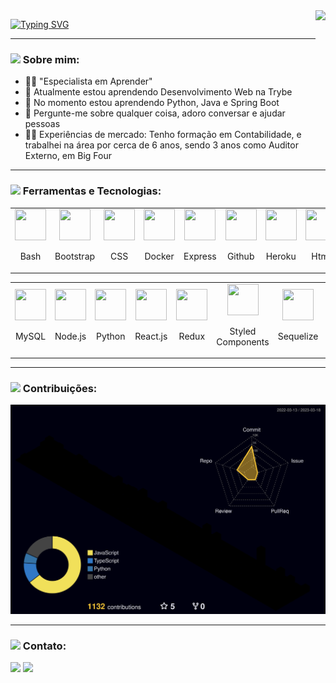 <!--- Olá, esse é meu readme, fique à vontade para utilizá-lo como quiser! -->

<img align="right" height="160" src="https://media4.giphy.com/media/qgQUggAC3Pfv687qPC/giphy.gif" />

[![Typing SVG](https://readme-typing-svg.demolab.com?font=Fira+Code&size=30&duration=1000&pause=300&color=9583EB&center=true&multiline=true&width=600&height=150&lines=Ol%C3%A1+%F0%9F%91%8B!+;Sou+Willianson+Dantas;Desenvolvedor+Full+Stack;Bem+vindo+ao+meu+perfil+GitHub)](https://git.io/typing-svg)

-----

### <img height="20" src="https://raw.githubusercontent.com/innng/innng/master/assets/soulgem-sayaka.gif"/> Sobre mim:

- :man_student: "Especialista em Aprender"
- 🔭 Atualmente estou aprendendo Desenvolvimento Web na Trybe
- 🌱 No momento estou aprendendo Python, Java e Spring Boot
- 💬 Pergunte-me sobre qualquer coisa, adoro conversar e ajudar pessoas
- :man_health_worker: Experiências de mercado: Tenho formação em Contabilidade, e trabalhei na área por cerca de 6 anos, sendo 3 anos como Auditor Externo, em Big Four

-----
  
### <img height="20" src="https://raw.githubusercontent.com/innng/innng/master/assets/soulgem-sayaka.gif"/> Ferramentas e Tecnologias:

<div align="center">
  <table>
    <td align="center">
      <img src="https://skillicons.dev/icons?i=bash" width="50px" height="50px" />
      <p> Bash </p>
    </td>
    <td align="center">
      <img src="https://skillicons.dev/icons?i=bootstrap" width="50px" height="50px" />
      <p> Bootstrap </p>
    </td>
    <td align="center">
      <img src="https://skillicons.dev/icons?i=css" width="50px" height="50px" />
      <p> CSS </p>
    </td>
    <td align="center">
      <img src="https://skillicons.dev/icons?i=docker" width="50px" height="50px" />
      <p> Docker </p>
    </td>
    <td align="center">
      <img src="https://skillicons.dev/icons?i=express" width="50px" height="50px" />
      <p> Express </p>
    </td>
    <td align="center">
      <img src="https://skillicons.dev/icons?i=github" width="50px" height="50px" />
      <p> Github </p>
    </td>
    <td align="center">
      <img src="https://skillicons.dev/icons?i=heroku" width="50px" height="50px" />
      <p> Heroku </p>
    </td>
    <td align="center">
      <img src="https://skillicons.dev/icons?i=html" width="50px" height="50px" />
      <p> Html </p>
    </td>
    <td align="center">
      <img src="https://skillicons.dev/icons?i=js" width="50px" height="50px" />
      <p> Javascript </p>
    </td>
    <td align="center">
      <img src="https://skillicons.dev/icons?i=jest" width="50px" height="50px" />
      <p> Jest </p>
    </td>
    <td align="center">
      <img src="https://skillicons.dev/icons?i=linux" width="50px" height="50px" />
      <p> Linux </p>
    </td>
    <td align="center">
      <img src="https://skillicons.dev/icons?i=mongodb" width="50px" height="50px" />
      <p> MongoDB </p>
    </td>
  </table>
  <table>
    <td align="center">
      <img src="https://skillicons.dev/icons?i=mysql" width="50px" height="50px" />
      <p> MySQL </p>
    </td>
    <td align="center">
      <img src="https://skillicons.dev/icons?i=nodejs" width="50px" height="50px" />
      <p> Node.js </p>
    </td>
    <td align="center">
      <img src="https://skillicons.dev/icons?i=py" width="50px" height="50px" />
      <p> Python </p>
    </td>
    <td align="center">
      <img src="https://skillicons.dev/icons?i=react" width="50px" height="50px" />
      <p> React.js </p>
    </td>
    <td align="center">
      <img src="https://skillicons.dev/icons?i=redux" width="50px" height="50px" />
      <p> Redux </p>
    </td>
    <td align="center">
      <img src="https://skillicons.dev/icons?i=styledcomponents" width="50px" height="50px" />
      <p> Styled Components </p>
    </td>
    <td align="center">
      <img src="https://skillicons.dev/icons?i=sequelize" width="50px" height="50px" />
      <p> Sequelize </p>
    </td>
    <td align="center">
      <img src="https://skillicons.dev/icons?i=tailwind" width="50px" height="50px" />
      <p> Tailwind </p>
    </td>
    <td align="center">
      <img src="https://skillicons.dev/icons?i=ts" width="50px" height="50px" />
      <p> Typescript </p>
    </td>
    <td align="center">
      <img src="https://skillicons.dev/icons?i=vscode" width="50px" height="50px" />
      <p> VSCode </p>
    </td>
  </table>
</div>

-----

### <img height="20" src="https://raw.githubusercontent.com/innng/innng/master/assets/soulgem-sayaka.gif"/> Contribuições:

![](./profile-3d-contrib/profile-night-rainbow.svg)

-----

### <img height="20" src="https://raw.githubusercontent.com/innng/innng/master/assets/soulgem-sayaka.gif"/> Contato:

<div>
<a href = "mailto:williansondantas@gmail.com"><img src="https://img.shields.io/badge/Gmail-D14836?style=for-the-badge&logo=gmail&logoColor=white" target="_blank"></a>
<a href="https://www.linkedin.com/in/willianson-dantas/" target="_blank"><img src="https://img.shields.io/badge/-LinkedIn-%230077B5?style=for-the-badge&logo=linkedin&logoColor=white" target="_blank"></a>   
</div>

<!--



-----

### <img height="20" src="https://raw.githubusercontent.com/innng/innng/master/assets/soulgem-sayaka.gif"/> Estatísticas:

<div align="center">
  <img alt="GitHub Stats" height="250" width="400px" src="http://github-profile-summary-cards.vercel.app/api/cards/stats?username=WilliansonDantas&theme=github_dark"/>
  <img alt="GitHub Top Langs" height="250" width="400px" src="http://github-profile-summary-cards.vercel.app/api/cards/repos-per-language?username=WilliansonDantas&theme=github_dark"/>
</div>
<div align="center">
<img align="right" alt="GitHub Details" height="250" width="1000" src="http://github-profile-summary-cards.vercel.app/api/cards/profile-details?username=WilliansonDantas&theme=github_dark"/>
</div>

-----

<div align="center">
  
  ⌨️ Desenvolvido por [Willianson Dantas](https://www.linkedin.com/in/willianson-dantas/)
  
  ⌨️ Gráfico 3D inspirado em [Jayromberg](https://github.com/Jayromberg)
  
</div>

<p align="center">
   <a href="https://skillicons.dev">
     <img src="https://skillicons.dev/icons?i=bash,bootstrap,css,docker,express,git,github,heroku,html,js,jest,linux,mongodb,mysql,nodejs,py,react,redux,styledcomponents,sequelize,tailwind,ts,vscode," />
     <p> Bash </p>
   </a>
</p>

<div align="justify">
    <img src="https://skillicons.dev/icons?i=bash" />
    <p> Bash </p>
    <img src="https://skillicons.dev/icons?i=bootstrap" />
    <p> Bootstrap </p>
    <img src="https://skillicons.dev/icons?i=css" />
    <p> CSS </p>
    <img src="https://skillicons.dev/icons?i=docker" />
    <p> Docker </p>
    <img src="https://skillicons.dev/icons?i=express" />
    <p> Express </p>
    <img src="https://skillicons.dev/icons?i=git" />
    <p> Git </p>
    <img src="https://skillicons.dev/icons?i=github" />
    <p> Github </p>
    <img src="https://skillicons.dev/icons?i=heroku" />
    <p> Heroku </p>
    <img src="https://skillicons.dev/icons?i=html" />
    <p> Html </p>
    <img src="https://skillicons.dev/icons?i=js" />
    <p> Javascript </p>
    <img src="https://skillicons.dev/icons?i=jest" />
    <p> Jest </p>
    <img src="https://skillicons.dev/icons?i=linux" />
    <p> Linux </p>
    <img src="https://skillicons.dev/icons?i=mongodb" />
    <p> MongoDB </p>
    <img src="https://skillicons.dev/icons?i=mysql" />
    <p> MySQL </p>
    <img src="https://skillicons.dev/icons?i=nodejs" />
    <p> Node.js </p>
    <img src="https://skillicons.dev/icons?i=py" />
    <p> Python </p>
    <img src="https://skillicons.dev/icons?i=react" />
    <p> React.js </p>
    <img src="https://skillicons.dev/icons?i=redux" />
    <p> Redux </p>
    <img src="https://skillicons.dev/icons?i=styledcomponents" />
    <p> Styled Components </p>
    <img src="https://skillicons.dev/icons?i=sequelize" />
    <p> Sequelize </p>
    <img src="https://skillicons.dev/icons?i=tailwind" />
    <p> Tailwind </p>
    <img src="https://skillicons.dev/icons?i=ts" />
    <p> Typescript </p>
    <img src="https://skillicons.dev/icons?i=vscode" />
    <p> VSCode </p>
</div>


-->

